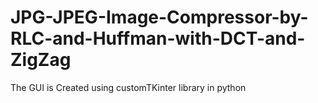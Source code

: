 # JPG-JPEG-Image-Compressor-by-RLC-and-Huffman-with-DCT-and-ZigZag
The GUI is Created using customTKinter library in python
